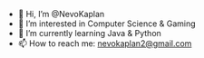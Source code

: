 - 👋 Hi, I’m @NevoKaplan
- 👀 I’m interested in Computer Science & Gaming
- 🌱 I’m currently learning Java & Python
- 📫 How to reach me: nevokaplan2@gmail.com

